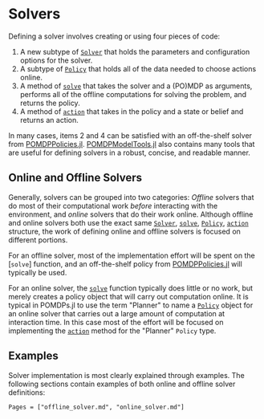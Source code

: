 # Solvers

Defining a solver involves creating or using four pieces of code:

1. A new subtype of [`Solver`](@ref) that holds the parameters and configuration options for the solver.
2. A subtype of [`Policy`](@ref) that holds all of the data needed to choose actions online.
3. A method of [`solve`](@ref) that takes the solver and a (PO)MDP as arguments, performs all of the offline computations for solving the problem, and returns the policy.
4. A method of [`action`](@ref) that takes in the policy and a state or belief and returns an action.

In many cases, items 2 and 4 can be satisfied with an off-the-shelf solver from [POMDPPolicies.jl](https://github.com/JuliaPOMDP/POMDPPolicies.jl). [POMDPModelTools.jl](https://github.com/JuliaPOMDP/POMDPModelTools.jl) also contains many tools that are useful for defining solvers in a robust, concise, and readable manner.

## Online and Offline Solvers

Generally, solvers can be grouped into two categories: *Offline* solvers that do most of their computational work *before* interacting with the environment, and *online* solvers that do their work online.
Although offline and online solvers both use the exact same [`Solver`](@ref), [`solve`](@ref), [`Policy`](@ref), [`action`](@ref) structure, the work of defining online and offline solvers is focused on different portions.

For an offline solver, most of the implementation effort will be spent on the [`solve`] function, and an off-the-shelf policy from [POMDPPolicies.jl](https://github.com/JuliaPOMDP/POMDPPolicies.jl) will typically be used.

For an online solver, the [`solve`](@ref) function typically does little or no work, but merely creates a policy object that will carry out computation online. It is typical in POMDPs.jl to use the term "Planner" to name a [`Policy`](@ref) object for an online solver that carries out a large amount of computation at interaction time. In this case most of the effort will be focused on implementing the [`action`](@ref) method for the "Planner" `Policy` type.

## Examples

Solver implementation is most clearly explained through examples. The following sections contain examples of both online and offline solver definitions:
```@contents
Pages = ["offline_solver.md", "online_solver.md"]
```
